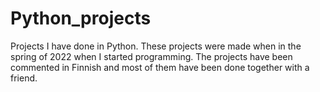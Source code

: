 # Python_projects
Projects I have done in Python. These projects were made when in the spring of 2022 when I started programming. The projects have been commented in Finnish and most of them have been done together with a friend.
